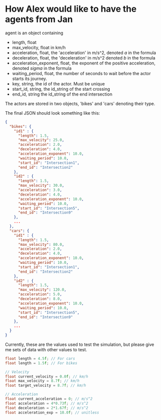 # How Alex would like to have the agents from Jan

agent is an object containing
- length, float 
- max_velocity, float in km/h
- acceleration, float, the 'acceleration' in m/s^2, denoted _a_ in the formula
- deceleration, float, the 'deceleration' in m/s^2 denoted _b_ in the formula
- acceleration_exponent, float, the exponent of the positive acceleration, denoted _sigma_ in the formula
- waiting_period, float, the number of seconds to wait before the actor starts its journey.
- key, string, the id of the actor. Must be unique
- start_id, string, the id_string of the start crossing
- end_id, string the id_string of the end intersection

The actors are stored in two objects, 'bikes' and 'cars' denoting their type.

The final JSON should look something like this:

```json
{
  "bikes": {
    "id1" : {
      "length": 1.5,
      "max_velocity": 25.0, 
      "acceleration": 2.0,
      "deceleration": 4.0,
      "acceleration_exponent": 10.0,
      "waiting_period": 10.0,
      "start_id": "Intersection1",
      "end_id": "Intersection2"
    },
    "id2" : {
      "length": 1.5,
      "max_velocity": 30.0,
      "acceleration": 3.0,
      "deceleration": 4.0,
      "acceleration_exponent": 10.0,
      "waiting_period": 10.0,
      "start_id": "Intersection5",
      "end_id": "Intersection9"
    },
    ...
  },
  "cars": {
    "id1" : {
      "length": 1.5,
      "max_velocity": 80.0,
      "acceleration": 2.0,
      "deceleration": 4.0,
      "acceleration_exponent": 10.0,
      "waiting_period": 10.0,
      "start_id": "Intersection1",
      "end_id": "Intersection2"
    },
    "id2" : {
      "length": 1.5,
      "max_velocity": 120.0,
      "acceleration": 5.0,
      "deceleration": 8.0,
      "acceleration_exponent": 10.0,
      "waiting_period": 10.0,
      "start_id": "Intersection5",
      "end_id": "Intersection9"
    },
    ...
  }
}
```

Currently, these are the values used to test the simulation, but please give me sets of data with other values to test.
```c++
float length = 4.5f; // For cars
float length = 1.5f; // For bikes

// Velocity
float current_velocity = 0.0f; // km/h
float max_velocity = 8.7f; // km/h
float target_velocity = 8.7f; // km/h

// Acceleration
float current_acceleration = 0; // m/s^2
float acceleration = 4*0.73f; // m/s^2
float deceleration = 2*1.67f; // m/s^2
float acceleration_exp = 10.0f; // unitless
```
